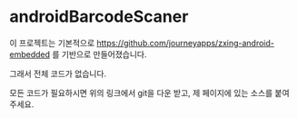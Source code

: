 # androidBarcodeScaner

이 프로젝트는 기본적으로 https://github.com/journeyapps/zxing-android-embedded 를 기반으로 만들어졌습니다.

그래서 전체 코드가 없습니다.

모든 코드가 필요하시면 위의 링크에서 git을 다운 받고, 제 페이지에 있는 소스를 붙여주세요.
